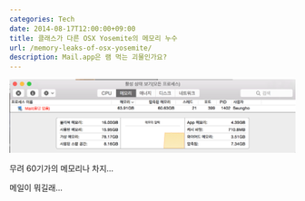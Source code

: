 ```yaml
---
categories: Tech
date: 2014-08-17T12:00:00+09:00
title: 클래스가 다른 OSX Yosemite의 메모리 누수
url: /memory-leaks-of-osx-yosemite/
description: Mail.app은 램 먹는 괴물인가요?
---
```


![메모리 누수](01.png)

무려 60기가의 메모리나 차지...

메일이 뭐길래...
